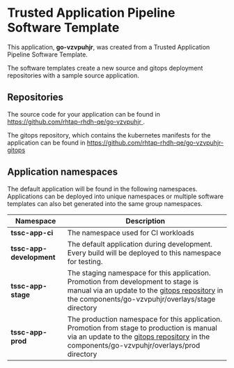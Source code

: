 # Trusted Application Pipeline Software Template

This application, **go-vzvpuhjr**, was created from a Trusted Application Pipeline Software Template.

The software templates create a new source and gitops deployment repositories with a sample source application. 

## Repositories

The source code for your application can be found in [https://github.com/rhtap-rhdh-qe/go-vzvpuhjr ](https://github.com/rhtap-rhdh-qe/go-vzvpuhjr ).
 
The gitops repository, which contains the kubernetes manifests for the application can be found in 
[https://github.com/rhtap-rhdh-qe/go-vzvpuhjr-gitops ](https://github.com/rhtap-rhdh-qe/go-vzvpuhjr-gitops ) 

## Application namespaces 

The default application will be found in the following namespaces. Applications can be deployed into unique namespaces or multiple software templates can also bet generated into the same group namespaces.  

|  Namespace   |  Description   |  
| -------- | -------- |
| **tssc-app-ci** | The namespace used for CI workloads |
| **tssc-app-development** | The default application during development. Every build will be deployed to this namespace for testing. |
| **tssc-app-stage** | The staging namespace for this application. Promotion from development to stage is manual via an update to the [gitops repository](https://github.com/rhtap-rhdh-qe/go-vzvpuhjr-gitops ) in the components/go-vzvpuhjr/overlays/stage directory |
| **tssc-app-prod** | The production namespace for this application. Promotion from stage to production is manual via an update to the [gitops repository](https://github.com/rhtap-rhdh-qe/go-vzvpuhjr-gitops ) in the components/go-vzvpuhjr/overlays/prod directory |